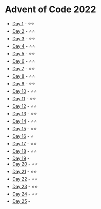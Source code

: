 # Advent of Code 2022

- [Day 1](./day_01/README.md) - ⭐⭐
- [Day 2](./day_02/README.md) - ⭐⭐
- [Day 3](./day_03/README.md) - ⭐⭐
- [Day 4](./day_04/README.md) - ⭐⭐
- [Day 5](./day_05/README.md) - ⭐⭐
- [Day 6](./day_06/README.md) - ⭐⭐
- [Day 7](./day_07/README.md) - ⭐⭐
- [Day 8](./day_08/README.md) - ⭐⭐
- [Day 9](./day_09/README.md) - ⭐⭐
- [Day 10](./day_10/README.md) - ⭐⭐
- [Day 11](./day_11/README.md) - ⭐⭐
- [Day 12](./day_12/README.md) - ⭐⭐
- [Day 13](./day_13/README.md) - ⭐⭐
- [Day 14](./day_14/README.md) - ⭐⭐
- [Day 15](./day_15/README.md) - ⭐⭐
- [Day 16](./day_16/README.md) - ⭐
- [Day 17](./day_17/README.md) - ⭐⭐
- [Day 18](./day_18/README.md) - ⭐⭐
- [Day 19](./day_19/README.md) - 
- [Day 20](./day_20/README.md) - ⭐⭐
- [Day 21](./day_21/README.md) - ⭐⭐
- [Day 22](./day_22/README.md) - ⭐⭐
- [Day 23](./day_23/README.md) - ⭐⭐
- [Day 24](./day_24/README.md) - ⭐⭐
- [Day 25](./day_25/README.md) - 
